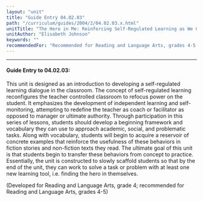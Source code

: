 ```yaml
---
layout: "unit"
title: "Guide Entry 04.02.03"
path: "/curriculum/guides/2004/2/04.02.03.x.html"
unitTitle: "The Hero in Me: Reinforcing Self-Regulated Learning as We Connect to Literary Heroes"
unitAuthor: "Elisabeth Johnson"
keywords: ""
recommendedFor: "Recommended for Reading and Language Arts, grades 4-5."
---
```

<body>
<hr/>
<h4>
Guide Entry to 04.02.03:
</h4>
<p>
This unit is designed as an introduction to developing a self-regulated learning dialogue in the classroom. The concept of self-regulated learning reconfigures the teacher controlled classroom to refocus power on the student. It emphasizes the development of independent learning and self-monitoring, attempting to redefine the teacher as coach or facilitator as opposed to manager or ultimate authority. Through participation in this series of lessons, students should develop a beginning framework and vocabulary they can use to approach academic, social, and problematic tasks. Along with vocabulary, students will begin to acquire a reservoir of concrete examples that reinforce the usefulness of these behaviors in fiction stories and non-fiction texts they read. The ultimate goal of this unit is that students begin to transfer these behaviors from concept to practice. Essentially, the unit is constructed to slowly scaffold students so that by the end of the unit, they can work to solve a task or problem with at least one new learning tool, i.e. finding the hero in themselves.
</p>
<p>
(Developed for Reading and Language Arts, grade 4; recommended for Reading and Language Arts, grades 4-5)
</p>
</body>
